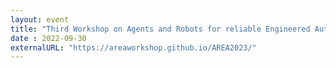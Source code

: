 ```yaml
---
layout: event
title: "Third Workshop on Agents and Robots for reliable Engineered Autonomy"
date : 2022-09-30
externalURL: "https://areaworkshop.github.io/AREA2023/"
---
```

